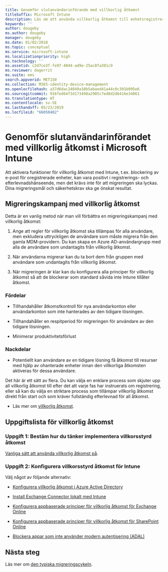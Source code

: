 ```yaml
---
title: Genomför slutanvändarinförande med villkorlig åtkomst
titleSuffix: Microsoft Intune
description: Läs om att använda villkorlig åtkomst till enhetsregistreringen i Microsoft Intune.
keywords: ''
author: dougeby
ms.author: dougeby
manager: dougeby
ms.date: 01/02/2018
ms.topic: conceptual
ms.service: microsoft-intune
ms.localizationpriority: high
ms.technology: ''
ms.assetid: c2d7ce3f-fe97-4044-ad9e-25ac8fa301c9
ms.reviewer: dagerrit
ms.suite: ems
search.appverid: MET150
ms.collection: M365-identity-device-management
ms.openlocfilehash: a37d6dac24049a10b5abaed41a44c0c391b095e6
ms.sourcegitcommit: 916fed64f3d173498a2905c7ed8d2d6416e34061
ms.translationtype: HT
ms.contentlocale: sv-SE
ms.lasthandoff: 05/23/2019
ms.locfileid: "66050482"
---
```

# <a name="drive-end-user-adoption-with-conditional-access-in-microsoft-intune"></a>Genomför slutanvändarinförandet med villkorlig åtkomst i Microsoft Intune

Att aktivera funktioner för villkorlig åtkomst med Intune, t.ex. blockering av e-post för oregistrerade enheter, kan vara positivt i registrerings- och efterlevnadshänseende, men det krävs inte för att migreringen ska lyckas. Dina migreringsmål och säkerhetskrav ska ge önskat resultat.

## <a name="migration-campaign-with-conditional-access"></a>Migreringskampanj med villkorlig åtkomst

Detta är en vanlig metod när man vill förbättra en migreringskampanj med villkorlig åtkomst:

1.  Ange att regler för villkorlig åtkomst ska tillämpas för alla användare, men exkludera uttryckligen de användare som måste migrera från den gamla MDM-providern. Du kan skapa en Azure AD-användargrupp med alla de användare som undantagits från villkorlig åtkomst.

2.  När användarna migrerar kan du ta bort dem från gruppen med användare som undantagits från villkorlig åtkomst.

3.  När migreringen är klar kan du konfigurera alla principer för villkorlig åtkomst så att de blockerar som standard såvida inte Intune tillåter åtkomst.

### <a name="advantages"></a>Fördelar

-   Tillhandahåller åtkomstkontroll för nya användarkonton eller användarkonton som inte hanterades av den tidigare lösningen.

-   Tillhandahåller en respitperiod för migreringen för användare av den tidigare lösningen.

-   Minimerar produktivitetsförlust

### <a name="disadvantages"></a>Nackdelar

-   Potentiellt kan användare av en tidigare lösning få åtkomst till resurser med hjälp av ohanterade enheter innan den villkorliga åtkomsten aktiveras för dessa användare.


Det här är ett sätt av flera. Du kan välja en enklare process som skjuter upp all villkorlig åtkomst till efter det att varje fas har instruerats om registrering, eller så kan du välja en striktare process som tillämpar villkorlig åtkomst direkt från start och som kräver fullständig efterlevnad för all åtkomst.

-   Läs mer om [villkorlig åtkomst](conditional-access.md).

## <a name="task-list-for-conditional-access"></a>Uppgiftslista för villkorlig åtkomst

### <a name="task-1-decide-how-you-are-going-to-implement-conditional-access"></a>Uppgift 1: Bestäm hur du tänker implementera villkorsstyrd åtkomst

[Vanliga sätt att använda villkorlig åtkomst på](conditional-access-intune-common-ways-use.md).

### <a name="task-2-set-up-intune-conditional-access"></a>Uppgift 2: Konfigurera villkorsstyrd åtkomst för Intune

Välj något av följande alternativ:

-   [Konfigurera villkorlig åtkomst i Azure Active Directory](https://docs.microsoft.com/azure/active-directory/active-directory-conditional-access-azure-portal)

-   [Install Exchange Connector lokalt med Intune](exchange-connector-install.md)

-   [Konfigurera appbaserade principer för villkorlig åtkomst för Exchange Online](app-based-conditional-access-intune-create.md)

-   [Konfigurera appbaserade principer för villkorlig åtkomst för SharePoint Online](app-based-conditional-access-intune-create.md)

-   [Blockera appar som inte använder modern autentisering (ADAL)](app-modern-authentication-block.md)

## <a name="next-steps"></a>Nästa steg

Läs mer om [den typiska migreringscykeln](migration-guide-cycle.md).
